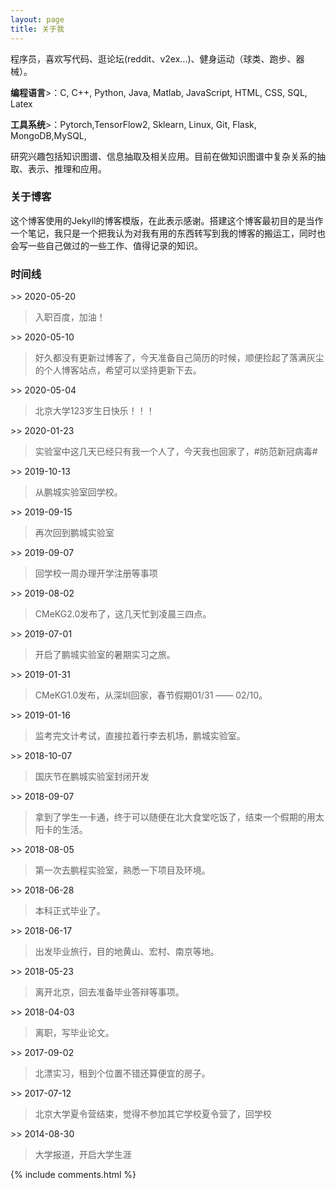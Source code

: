 ```yaml
---
layout: page
title: 关于我 
---
```


程序员，喜欢写代码、逛论坛(reddit、v2ex...)、健身运动（球类、跑步、器械）。
<p>
<strong>编程语言</strong>>：C, C++, Python, Java, Matlab, JavaScript, HTML, CSS, SQL, Latex
<p>
<strong>工具系统</strong>>：Pytorch,TensorFlow2, Sklearn, Linux, Git, Flask, MongoDB,MySQL,
<p>
研究兴趣包括知识图谱、信息抽取及相关应用。目前在做知识图谱中复杂关系的抽取、表示、推理和应用。
<p>

<h3> 关于博客 </h3>  

<p>

这个博客使用的Jekyll的博客模版，在此表示感谢。搭建这个博客最初目的是当作一个笔记，我只是一个把我认为对我有用的东西转写到我的博客的搬运工，同时也会写一些自己做过的一些工作、值得记录的知识。

<p>

<h3>时间线 </h3>

<p>
>> 2020-05-20 <br /> 
<blockquote>入职百度，加油！</blockquote>
<p>
>> 2020-05-10   <br /> 
<blockquote>好久都没有更新过博客了，今天准备自己简历的时候，顺便捡起了落满灰尘的个人博客站点，希望可以坚持更新下去。</blockquote>
<p>
>> 2020-05-04  <br /> 
<blockquote>北京大学123岁生日快乐！！！</blockquote>
<p>  
>> 2020-01-23  <br /> 
<blockquote>实验室中这几天已经只有我一个人了，今天我也回家了，#防范新冠病毒# </blockquote>
<p>
>> 2019-10-13  <br /> 
<blockquote>从鹏城实验室回学校。</blockquote>
<p>
>> 2019-09-15  <br /> 
<blockquote>再次回到鹏城实验室 </blockquote>
<p>
>> 2019-09-07  <br /> 
<blockquote>回学校一周办理开学注册等事项  </blockquote>
<p>
>> 2019-08-02  <br /> 
<blockquote>CMeKG2.0发布了，这几天忙到凌晨三四点。</blockquote>
<p>
>> 2019-07-01  <br /> 
<blockquote>开启了鹏城实验室的暑期实习之旅。</blockquote>
<p> 
>> 2019-01-31 <br /> 
<blockquote>CMeKG1.0发布，从深圳回家，春节假期01/31 —— 02/10。</blockquote>
<p>
>> 2019-01-16  <br /> 
<blockquote>监考完文计考试，直接拉着行李去机场，鹏城实验室。</blockquote>
<p>
>> 2018-10-07  <br /> 
<blockquote>国庆节在鹏城实验室封闭开发</blockquote>
<p>
>> 2018-09-07   <br /> 
<blockquote>拿到了学生一卡通，终于可以随便在北大食堂吃饭了，结束一个假期的用太阳卡的生活。 </blockquote><p>  
>> 2018-08-05  <br /> 
<blockquote>第一次去鹏程实验室，熟悉一下项目及环境。</blockquote>
<p> 
>> 2018-06-28  <br /> 
<blockquote>本科正式毕业了。</blockquote>
<p> 
>> 2018-06-17  <br /> 
<blockquote>出发毕业旅行，目的地黄山、宏村、南京等地。</blockquote>
<p> 
>> 2018-05-23  <br /> 
<blockquote>离开北京，回去准备毕业答辩等事项。</blockquote>
<p>
>> 2018-04-03 <br />  
<blockquote>离职，写毕业论文。</blockquote>
<p>
>> 2017-09-02 <br />  
<blockquote>北漂实习，租到个位置不错还算便宜的房子。</blockquote>
<p>
>> 2017-07-12  <br /> 
<blockquote>北京大学夏令营结束，觉得不参加其它学校夏令营了，回学校</blockquote>
<p>
>> 2014-08-30  <br /> 
 <blockquote>大学报道，开启大学生涯 </blockquote>
<p>


{% include comments.html %}

